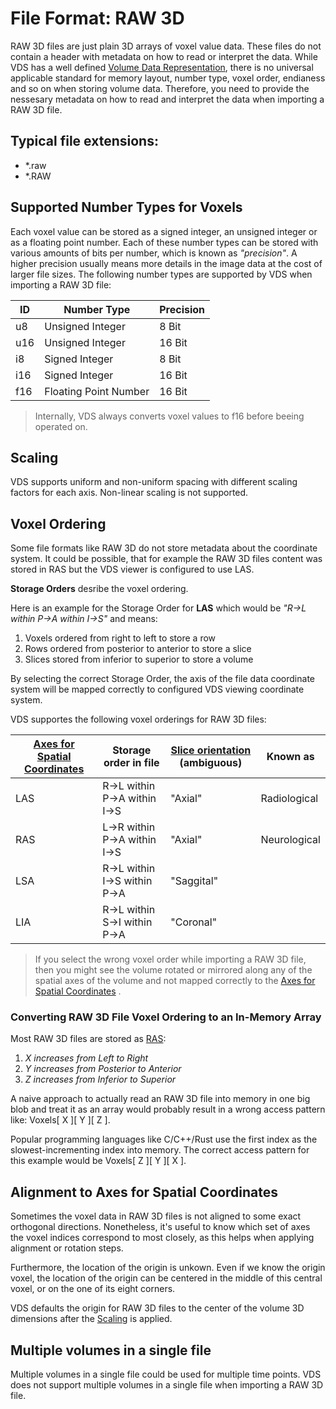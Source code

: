 # File Format: RAW 3D

RAW 3D files are just plain 3D arrays of voxel value data. These files do not contain a header with metadata on how to read or interpret the data. While VDS has a well defined [Volume Data Representation](/about_volume_data.html#volume-data-representation-in-vds), there is no universal applicable standard for memory layout, number type, voxel order, endianess and so on when storing volume data. Therefore, you need to provide the nessesary metadata on how to read and interpret the data when importing a RAW 3D file.

## Typical file extensions:

- *.raw
- *.RAW

## Supported Number Types for Voxels

Each voxel value can be stored as a signed integer, an unsigned integer or as a floating point number. Each of these number types can be stored with various amounts of bits per number, which is known as _"precision"_. A higher precision usually means more details in the image data at the cost of larger file sizes. The following number types are supported by VDS when importing a RAW 3D file:

ID  | Number Type           | Precision
--- | --------------------- | ---------
u8  | Unsigned Integer      | 8 Bit
u16 | Unsigned Integer      | 16 Bit
i8  | Signed Integer        | 8 Bit
i16 | Signed Integer        | 16 Bit
f16 | Floating Point Number | 16 Bit

> Internally, VDS always converts voxel values to f16 before beeing operated on.

## Scaling

VDS supports uniform and non-uniform spacing with different scaling factors for each axis. Non-linear scaling is not supported.

## Voxel Ordering

Some file formats like RAW 3D do not store metadata about the coordinate system. It could be possible, that for example the RAW 3D files content was stored in RAS but the VDS viewer is configured to use LAS.

**Storage Orders** desribe the voxel ordering. 

Here is an example for the Storage Order for **LAS** which would be _"R->L within P->A within I->S"_ and means:

1. Voxels ordered from right to left to store a row
2. Rows ordered from posterior to anterior to store a slice
3. Slices stored from inferior to superior to store a volume

By selecting the correct Storage Order, the axis of the file data coordinate system will be mapped correctly to configured VDS viewing coordinate system.

VDS supportes the following voxel orderings for RAW 3D files:

[Axes for Spatial Coordinates](/about_volume_data.html#axes-for-spatial-coordinates) | Storage order in file        | [Slice orientation](/about_volume_data.html#planes-for-volume-slice-orientation) (ambiguous) | Known as
------------------------------------------------------------------------------------ | ---------------------------- | -------------------------------------------------------------------------------------------- | ------------
LAS                                                                                  | R->L within P->A within I->S | "Axial"                                                                                      | Radiological
RAS                                                                                  | L->R within P->A within I->S | "Axial"                                                                                      | Neurological
LSA                                                                                  | R->L within I->S within P->A | "Saggital"                                                                                   |
LIA                                                                                  | R->L within S->I within P->A | "Coronal"

> If you select the wrong voxel order while importing a RAW 3D file, then you might see the volume rotated or mirrored along any of the spatial axes of the volume and not mapped correctly to the [Axes for Spatial Coordinates](/about_volume_data.html#axes-for-spatial-coordinates) .

### Converting RAW 3D File Voxel Ordering to an In-Memory Array

Most RAW 3D files are stored as [RAS](/about_volume_data.html#axes-for-spatial-coordinates):

1. _X increases from Left to Right_
2. _Y increases from Posterior to Anterior_
3. _Z increases from Inferior to Superior_

A naive approach to actually read an RAW 3D file into memory in one big blob and treat it as an array would probably result in a wrong access pattern like: Voxels[ X ][ Y ][ Z ].

Popular programming languages like C/C++/Rust use the first index as the slowest-incrementing index into memory. The correct access pattern for this example would be Voxels[ Z ][ Y ][ X ].

## Alignment to Axes for Spatial Coordinates

Sometimes the voxel data in RAW 3D files is not aligned to some exact orthogonal directions. Nonetheless, it's useful to know which set of axes the voxel indices correspond to most closely, as this helps when applying alignment or rotation steps.

Furthermore, the location of the origin is unkown. Even if we know the origin voxel, the location of the origin can be centered in the middle of this central voxel, or on the one of its eight corners.

VDS defaults the origin for RAW 3D files to the center of the volume 3D dimensions after the [Scaling](#scaling) is applied.

## Multiple volumes in a single file

Multiple volumes in a single file could be used for multiple time points. VDS does not support multiple volumes in a single file when importing a RAW 3D file.
